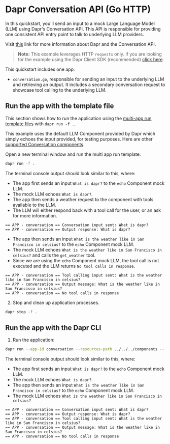 # Dapr Conversation API (Go HTTP)

In this quickstart, you'll send an input to a mock Large Language Model (LLM) using Dapr's Conversation API. This API is responsible for providing one consistent API entry point to talk to underlying LLM providers.

Visit [this](https://docs.dapr.io/developing-applications/building-blocks/conversation/conversation-overview/) link for more information about Dapr and the Conversation API.

> **Note:** This example leverages HTTP `requests` only. If you are looking for the example using the Dapr Client SDK (recommended) [click here](../sdk/).

This quickstart includes one app:

- `conversation.go`, responsible for sending an input to the underlying LLM and retrieving an output. It includes a secondary conversation request to showcase tool calling to the underlying LLM.

## Run the app with the template file

This section shows how to run the application using the [multi-app run template files](https://docs.dapr.io/developing-applications/local-development/multi-app-dapr-run/multi-app-overview/) with `dapr run -f .`.  

This example uses the default LLM Component provided by Dapr which simply echoes the input provided, for testing purposes. Here are other [supported Conversation components](https://docs.dapr.io/reference/components-reference/supported-conversation/).

Open a new terminal window and run the multi app run template:

<!-- STEP
name: Run multi app run template
expected_stdout_lines:
  - '== APP - conversation == Conversation input sent: What is dapr?'
  - '== APP - conversation == Output response: What is dapr?'
  - '== APP - conversation == Tool calling input sent: What is the weather like in San Francisco in celsius?'
  - '== APP - conversation == Output message: What is the weather like in San Francisco in celsius?'
  - '== APP - conversation == No tool calls in response'
expected_stderr_lines:
output_match_mode: substring
match_order: none
background: false
sleep: 15
timeout_seconds: 30
-->

```bash
dapr run -f .
```

The terminal console output should look similar to this, where:

- The app first sends an input `What is dapr?` to the `echo` Component mock LLM.
- The mock LLM echoes `What is dapr?`.
- The app then sends a weather request to the component with tools available to the LLM.
- The LLM will either respond back with a tool call for the user, or an ask for more information.

```text
== APP - conversation == Conversation input sent: What is dapr?
== APP - conversation == Output response: What is dapr?
```

- The app then sends an input `What is the weather like in San Francisco in celsius?` to the `echo` Component mock LLM.
- The mock LLM echoes `What is the weather like in San Francisco in celsius?` and calls the `get_weather` tool.
- Since we are using the `echo` Component mock LLM, the tool call is not executed and the LLM returns `No tool calls in response`.

```text
== APP - conversation == Tool calling input sent: What is the weather like in San Francisco in celsius?
== APP - conversation == Output message: What is the weather like in San Francisco in celsius?
== APP - conversation == No tool calls in response
```

<!-- END_STEP -->

2. Stop and clean up application processes.

```bash
dapr stop -f .
```

## Run the app with the Dapr CLI

1. Run the application:

```bash
dapr run --app-id conversation --resources-path ../../../components -- go run conversation.go
```

The terminal console output should look similar to this, where:

- The app first sends an input `What is dapr?` to the `echo` Component mock LLM.
- The mock LLM echoes `What is dapr?`.
- The app then sends an input `What is the weather like in San Francisco in celsius?` to the `echo` Component mock LLM.
- The mock LLM echoes `What is the weather like in San Francisco in celsius?`

```text
== APP - conversation == Conversation input sent: What is dapr?
== APP - conversation == Output response: What is dapr?
== APP - conversation == Tool calling input sent: What is the weather like in San Francisco in celsius?
== APP - conversation == Output message: What is the weather like in San Francisco in celsius?
== APP - conversation == No tool calls in response
```